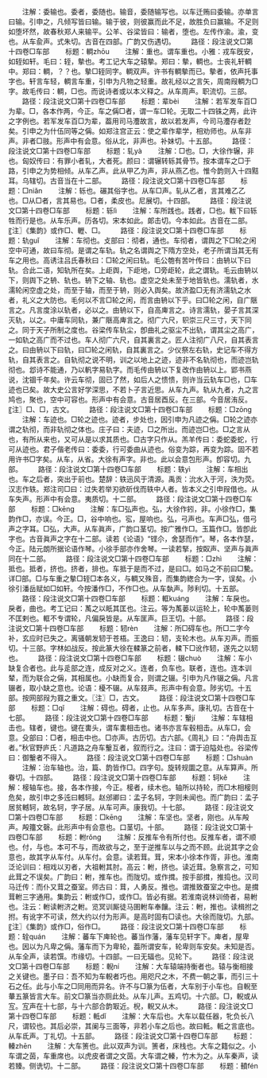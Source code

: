 <!-- { "loadSidebar": true } -->
　　注解：委输也。委者，委随也。输音，委随输写也。以车迁贿曰委输。亦单言曰输。引申之，凡倾写皆曰输。输于彼，则彼赢而此不足，故胜负曰赢输。不足则如堕坏然，故春秋郑人来输平。公羊、谷梁皆曰：输者，堕也。左传作渝。渝，变也。从车兪声。式朱切。古音在四部。广韵又伤遇切。
　　路径：段注说文□第十四卷□车部
　　标题：輖zhōu
　　注解：重也。谓车重也。小雅：戎车旣安，如轾如轩。毛曰：轾，摰也。考工记大车之辕摰。郑曰：摰，輖也。士丧礼轩輖中。郑曰：輖，？？也。摰□轾同字。輖双声。许书有輖摰而已。摰者，依声托事字也。轩言车轻，輖言车重，引申为凡物之轻重。故礼经以之言矢，周南叚輖为□字。故毛传曰：輖，□也。而说诗者或以本义释之。从车周声。职流切。三部。
　　路径：段注说文□第十四卷□车部
　　标题：辈bèi
　　注解：若军发车百□为辈。□，各本作两，今正。车之偁□者，谓一车□轮。无取二十四铢之两，此许之字例也。若军发车百□为辈，葢用司马灋故言，故以若发声，今司马灋存者尟矣。引申之为什伍同等之偁。如郑注宫正云：使之辈作辈学，相劝师也。从车非声。非者□翄。形声中有会意。俗从北，非声也。补妹切。十五部。
　　路径：段注说文□第十四卷□车部
　　标题：轧yà
　　注解：□也。□，大徐作辗，非也。匈奴传曰：有罪小者轧，大者死。颜曰：谓辗转轹其骨节。按本谓车之□于路，引申之为势相倾。从车乙声。此从甲乙为声，非从燕乙也。惟今韵则入十四黠耳。乌辖切。古音当在十二部。
　　路径：段注说文□第十四卷□车部
　　标题：□niǎn
　　注解：轹也。碾其俗字也。从车□声。轧从乙者，言其难乙乙也。□从□者，言其易也。□者，柔皮也。尼展切。十四部。
　　路径：段注说文□第十四卷□车部
　　标题：轹lì
　　注解：车所践也。践者，□也。軷下曰轹牲而行是也。从车乐声。历各切。宋本如此。郞击切。今本如此。古音在二部。〖注〗《集韵》或作□、轣、□。
　　路径：段注说文□第十四卷□车部
　　标题：轨ɡuǐ
　　注解：车彻也。攴部曰：彻者，通也。车彻者，谓舆之下□轮之闲空中可通，故曰车彻。是谓之车轨。轨之名谓舆之下隋方空处，老子所谓当其无有车之用也。高诱注吕氏春秋曰：□轮之闲曰轨。毛公匏有苦叶传曰：由辀以下曰轨。合此二语，知轨所在矣。上歫舆，下歫地，□旁歫轮，此之谓轨。毛云由辀以下，则舆下之辀、轨也。辀下之轴、轨也。虚空之处未至于地皆轨也。濡轨者，水濡轮闲空虚之处，而至于轴，而至于辀，则必入舆矣。故济盈□无有济濡轨之水者，礼义之大防也。毛何以不言□轮之闲，而言由辀以下乎。曰□轮之闲，自广陿言之。凡言度涂以轨者，必以之。由辀以下，自高庳言之。诗言濡轨，晏子言其深灭轨，以之。中庸车同轨，兼广陿高庳言之。彻广六尺，轵崇三尺三寸，天下同之。同于天子所制之度也。谷梁传车轨尘，卽曲礼之驱尘不出轨，谓其尘之高广，一如轨之高广而不过也。车人彻广六尺，自其裏言之。匠人注彻广八尺，自其表言之。曰由辀以下曰轨，曰□轮之闲轨，自其裏言之。少仪祭左右轨，史记车不得方轨，自其表言之。自轨彻之说不明，训之以地上之迹，迹非不名轨彻也，而迹岂轨彻也。邶诗不能通，乃以軓字易轨字。而毛传由辀以下复改作由辀以上。郢书燕说，沈锢千年矣。许云车彻，固已了然，如后人之愦愦，则许当云轨车□也，□车迹也已矣。故大史公言好学深思，不若卜子言近思。从车九声。轨从九者，九之言鸠也，聚也，空中可容也。形声中有会意。古音居酉反。在三部。今音居洧反。〖注〗□、□，古文。
　　路径：段注说文□第十四卷□车部
　　标题：□zōnɡ
　　注解：车迹也。□轮之迹也。迹者，步处也，因引申为凡迹之偁。□轮之迹亦谓之轨彻，而非轨彻之体也。庄子曰：夫迹，□之所出。而迹岂□也。□之言从也，有所从来也，又可从是以求其质也。□古字只作从。羔羊传曰：委蛇委蛇，行可从迹也。君子偕老传曰：委委，行可委曲从迹也。俗变为踪，再变为踪。固不若用许书□字矣。从车，从省。大徐有声字。非也。此以会意包形声。卽容切。九部。
　　路径：段注说文□第十四卷□车部
　　标题：轶yì
　　注解：车相出也。车之后者，突出于前也。楚辞：轶迅风于清源。禹贡：沇水入于河，泆为荧。汉志作轶。郑注司□曰：过失若举刃欲斫伐而轶中人者。皆本义之引申叚借也。从车失声。形声中有会意。夷质切。十二部。
　　路径：段注说文□第十四卷□车部
　　标题：□kēnɡ
　　注解：车□弘声也。弘，大徐作鈏，非。小徐作□，集韵作□，亦误。今正。□，谷中响也。宖，屋响也。弘，弓声也。车声□弘，借弓声之字耳。□弘，大声。从车眞声，广韵口茎切。按广雅作□。玉篇作□。皆卽此字也。古音眞声之字在十二部。读若《论语》“铿尒，舍瑟而作”。琴，各本作瑟，今正。陆元朗所据论语作琴。小徐手部亦作舍琴。一读若掔，按臤声、坚声与眞声同在十二部。
　　路径：段注说文□第十四卷□车部
　　标题：□zhì
　　注解：抵也。抵者，挤也。挤者，排也。车抵于是而不过，是曰□。如马之不前曰□驇。详□部。□与车重之摰□轾□本各义，与輖又殊音，而集韵緫合为一字，误矣。小徐引潘岳赋如□如轩。今按潘作□，不作□也。从车埶声。陟利切。十五部。
　　路径：段注说文□第十四卷□车部
　　标题：軭kuánɡ
　　注解：车戾也。戾者，曲也。考工记曰：萭之以眂其匡也。注云。等为萭蒌以运轮上，轮中萭蒌则不匡剌也。軭不专谓轮，凡偏戾皆是。从车匩声。巨王切。十部。
　　路径：段注说文□第十四卷□车部
　　标题：轫rèn
　　注解：所□碍车也。所□二字今补，玄应时已失之。离骚朝发轫于苍梧。王逸曰：轫，支轮木也。从车刃声。而振切。十三部。字林如战反。按此篆大徐在輮篆之前者，輮下□讹作轫，遂先之以轫也。
　　路径：段注说文□第十四卷□车部
　　标题：辍chuò
　　注解：车小缺复合者也。此与辵部之连，成反对之义。连者，负车也。联者，连也。连本训辇，而为联合之偁，其相属也。小缺而复合，则谓之辍。引申为凡作辍之偁。凡言辍者，取小缺之意也。论语：櫌不辍。从车叕声。形声中有会意。陟劣切。十五部。按网部叚为罬之重文。〖注〗□，古文。
　　路径：段注说文□第十四卷□车部
　　标题：□qǐ
　　注解：碍也。碍者，止也。从车多声。康礼切。古音在十七部。
　　路径：段注说文□第十四卷□车部
　　标题：轚jí
　　注解：车辖相击也。辖者，键也。键在軎头，谓车軎相击也。诸书亦言车毂相击。从车□，会意。殳部曰：□者，相击中也。□亦声。古历切。古六部。《周礼》曰：“舟舆击互者。”秋官野庐氏：凡道路之舟车轚互者，叙而行之。注曰：谓于迫隘处也。谷梁传曰：御轚者不得入。
　　路径：段注说文□第十四卷□车部
　　标题：□shuàn
　　注解：治车轴也。治，篇、韵皆作□。四字句。旋转规圜之意。从车算声。所眷切。十四部。
　　路径：段注说文□第十四卷□车部
　　标题：轲kě
　　注解：椄轴车也。接，各本作接，今正。椄者，续木也。轴所以持轮，而□木相椄则危矣，故引申之多迍曰轗轲。赵邠卿曰：孟子名轲，字则未闻也。而广韵曰：孟子居贫轗轲，故名轲，字子居。从车可声。康我切。十七部。
　　路径：段注说文□第十四卷□车部
　　标题：□kēnɡ
　　注解：车坚也。坚者，刚也。从车殸声。殸籒文磬。此形声中有会意也。口茎切。十部。
　　路径：段注说文□第十四卷□车部
　　标题：軵rǒnɡ
　　注解：反推车令有所付也。反推车者，谓不顺也。付，与也。本可不与，而故欲与之，至于逆推车以与之而不顾。此说其字之会意也，故其字从车付。从车付。会意。读若茸。茸，宋本小徐本作胥，非也。淮南泛论训曰：相戏以刃者，大祖軵其肘。高云：軵，挤也。读近茸。急察言之，可知此茸之不误矣。广韵曰：軵，推车也。而陇切。或作搑。按手部搑，推捣也。汉司马迁传：而仆又茸之蚕室。师古曰：茸，人勇反。推也。谓推致蚕室之中也。是搑茸軵三字通用。集韵云：軵或作□，或作□。皆必有据。若淮南说林训倚者，易軵也。注云：軵读軵济之軵。览冥训厮徒马圉軵车奉饟。注云：軵，推也。读楫拊之拊。有讹字不可读，然大约以付为形声。是高时固有□读也。大徐而陇切。九部。〖注〗《集韵》或作□，俗作□。
　　路径：段注说文□第十四卷□车部
　　标题：辁quán
　　注解：蕃车下庳轮也。蕃当作藩，藩车见轩字下。庳者，屋卑也。因以为凡卑之偁。藩车而下为卑轮，葢所谓安车，轮卑则车安矣。未知是否。从车全声，读若馔。市缘切。十四部。一曰无辐也。见轮下。
　　路径：段注说文□第十四卷□车部
　　标题：輗ní
　　注解：大车辕端持衡者也。辕与衡相接之关键也。墨子曰：吾不知为车輗者巧也。用咫尺之木，不费一朝之事，而引三十石之任。此与小车之□同用而异名。许不与□篆为伍者，大车别于小车也。自輗至輂五篆皆言大车。前文□篆当亦厕此处。从车儿声。五鸡切。十六部。□，輗或从宐。宐声在十七部，与十六部合韵冣近。棿，輗又从木。
　　路径：段注说文□第十四卷□车部
　　标题：軧dǐ
　　注解：大车后也。大车以载任器，牝负长八尺，谓较也。其后必崇，其阑与三面等，非若小车之后也。故曰軧。軧之言底也。从车氐声。丁礼切。十五部。
　　路径：段注说文□第十四卷□车部
　　标题：轃zhēn
　　注解：大车箦也。此以双声为训。箦者，床栈也。大车之籍似之。小车谓之茵，车重席也。以虎皮者谓之文茵。大车谓之轃，竹木为之。从车秦声，读若臻。侧诜切。十二部。
　　路径：段注说文□第十四卷□车部
　　标题：轒fén
